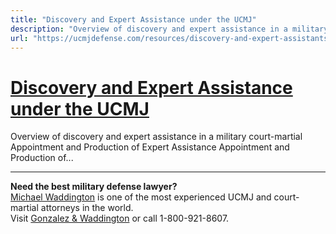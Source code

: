```yaml
---
title: "Discovery and Expert Assistance under the UCMJ"
description: "Overview of discovery and expert assistance in a military court-martial Appointment and Production of Expert Assistance Appointment and Production of..."
url: "https://ucmjdefense.com/resources/discovery-and-expert-assistants.html"
---
```


# [Discovery and Expert Assistance under the UCMJ](https://ucmjdefense.com/resources/discovery-and-expert-assistants.html)

Overview of discovery and expert assistance in a military court-martial Appointment and Production of Expert Assistance Appointment and Production of...

---

**Need the best military defense lawyer?**  
[Michael Waddington](https://ucmjdefense.com/attorneys/michael-stewart-waddington-partner.html) is one of the most experienced UCMJ and court-martial attorneys in the world.  
Visit [Gonzalez & Waddington](https://ucmjdefense.com) or call 1-800-921-8607.
